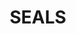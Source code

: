 ---
layout: page
title: SEALS
permalink: /SLE2021/SEALS
redirect: https://github.com/gwendal-jouneaux/SEALS-Framework
---